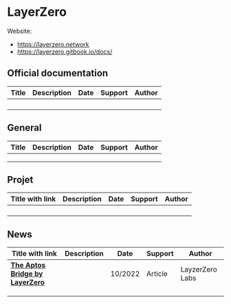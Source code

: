 # LayerZero

Website: 

- https://layerzero.network
- https://layerzero.gitbook.io/docs/

## Official documentation

| Title | Description | Date | Support | Author |
| ----- | ----------- | ---- | ------- | ------ |
|       |             |      |         |        |
|       |             |      |         |        |
|       |             |      |         |        |
|       |             |      |         |        |

## General

| Title | Description | Date | Support | Author |
| ----- | ----------- | ---- | ------- | ------ |
|       |             |      |         |        |
|       |             |      |         |        |
|       |             |      |         |        |

## Projet

| Title with link | Description | Date | Support | Author |
| --------------- | ----------- | ---- | ------- | ------ |
|                 |             |      |         |        |
|                 |             |      |         |        |
|                 |             |      |         |        |
|                 |             |      |         |        |

## News

| Title with link                                              | Description | Date    | Support | Author          |
| ------------------------------------------------------------ | ----------- | ------- | ------- | --------------- |
| [**The Aptos Bridge by LayerZero**](https://medium.com/layerzero-official/the-aptos-bridge-by-layerzero-5117030afd4f) |             | 10/2022 | Article | LayzerZero Labs |
|                                                              |             |         |         |                 |
|                                                              |             |         |         |                 |
|                                                              |             |         |         |                 |

